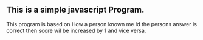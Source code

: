 ## This is a simple javascript Program.

This program is based on How a person known me
Id the persons answer is correct then score wil be increased by 1 and vice versa.